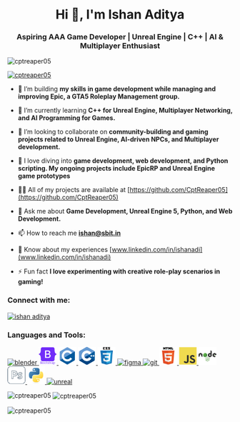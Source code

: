 <h1 align="center">Hi 👋, I'm Ishan Aditya</h1>
<h3 align="center">Aspiring AAA Game Developer | Unreal Engine | C++ | AI & Multiplayer Enthusiast</h3>

<p align="left"> <img src="https://komarev.com/ghpvc/?username=cptreaper05&label=Profile%20views&color=0e75b6&style=flat" alt="cptreaper05" /> </p>

<p align="left"> <a href="https://github.com/ryo-ma/github-profile-trophy"><img src="https://github-profile-trophy.vercel.app/?username=cptreaper05" alt="cptreaper05" /></a> </p>

- 🔭 I’m building **my skills in game development while managing and improving Epic, a GTA5 Roleplay Management group.**

- 🌱 I’m currently learning **C++ for Unreal Engine, Multiplayer Networking, and AI Programming for Games.**

- 👯 I’m looking to collaborate on **community-building and gaming projects related to Unreal Engine, AI-driven NPCs, and Multiplayer development.**

- 📝 I love diving into **game development, web development, and Python scripting. My ongoing projects include EpicRP and Unreal Engine game prototypes**

- 👨‍💻 All of my projects are available at [https://github.com/CptReaper05](https://github.com/CptReaper05)

- 💬 Ask me about **Game Development, Unreal Engine 5, Python, and Web Development.**

- 📫 How to reach me **ishan@sbit.in**

- 📄 Know about my experiences [www.linkedin.com/in/ishanadi](www.linkedin.com/in/ishanadi)

- ⚡ Fun fact **I love experimenting with creative role-play scenarios in gaming!**

<h3 align="left">Connect with me:</h3>
<p align="left">
<a href="https://linkedin.com/in/ishan aditya" target="blank"><img align="center" src="https://raw.githubusercontent.com/rahuldkjain/github-profile-readme-generator/master/src/images/icons/Social/linked-in-alt.svg" alt="ishan aditya" height="30" width="40" /></a>
</p>

<h3 align="left">Languages and Tools:</h3>
<p align="left"> <a href="https://www.blender.org/" target="_blank" rel="noreferrer"> <img src="https://download.blender.org/branding/community/blender_community_badge_white.svg" alt="blender" width="40" height="40"/> </a> <a href="https://getbootstrap.com" target="_blank" rel="noreferrer"> <img src="https://raw.githubusercontent.com/devicons/devicon/master/icons/bootstrap/bootstrap-plain-wordmark.svg" alt="bootstrap" width="40" height="40"/> </a> <a href="https://www.cprogramming.com/" target="_blank" rel="noreferrer"> <img src="https://raw.githubusercontent.com/devicons/devicon/master/icons/c/c-original.svg" alt="c" width="40" height="40"/> </a> <a href="https://www.w3schools.com/cpp/" target="_blank" rel="noreferrer"> <img src="https://raw.githubusercontent.com/devicons/devicon/master/icons/cplusplus/cplusplus-original.svg" alt="cplusplus" width="40" height="40"/> </a> <a href="https://www.w3schools.com/css/" target="_blank" rel="noreferrer"> <img src="https://raw.githubusercontent.com/devicons/devicon/master/icons/css3/css3-original-wordmark.svg" alt="css3" width="40" height="40"/> </a> <a href="https://www.figma.com/" target="_blank" rel="noreferrer"> <img src="https://www.vectorlogo.zone/logos/figma/figma-icon.svg" alt="figma" width="40" height="40"/> </a> <a href="https://git-scm.com/" target="_blank" rel="noreferrer"> <img src="https://www.vectorlogo.zone/logos/git-scm/git-scm-icon.svg" alt="git" width="40" height="40"/> </a> <a href="https://www.w3.org/html/" target="_blank" rel="noreferrer"> <img src="https://raw.githubusercontent.com/devicons/devicon/master/icons/html5/html5-original-wordmark.svg" alt="html5" width="40" height="40"/> </a> <a href="https://developer.mozilla.org/en-US/docs/Web/JavaScript" target="_blank" rel="noreferrer"> <img src="https://raw.githubusercontent.com/devicons/devicon/master/icons/javascript/javascript-original.svg" alt="javascript" width="40" height="40"/> </a> <a href="https://nodejs.org" target="_blank" rel="noreferrer"> <img src="https://raw.githubusercontent.com/devicons/devicon/master/icons/nodejs/nodejs-original-wordmark.svg" alt="nodejs" width="40" height="40"/> </a> <a href="https://www.photoshop.com/en" target="_blank" rel="noreferrer"> <img src="https://raw.githubusercontent.com/devicons/devicon/master/icons/photoshop/photoshop-line.svg" alt="photoshop" width="40" height="40"/> </a> <a href="https://www.python.org" target="_blank" rel="noreferrer"> <img src="https://raw.githubusercontent.com/devicons/devicon/master/icons/python/python-original.svg" alt="python" width="40" height="40"/> </a> <a href="https://unrealengine.com/" target="_blank" rel="noreferrer"> <img src="https://raw.githubusercontent.com/kenangundogan/fontisto/036b7eca71aab1bef8e6a0518f7329f13ed62f6b/icons/svg/brand/unreal-engine.svg" alt="unreal" width="40" height="40"/> </a> </p>

<p><img align="left" src="https://github-readme-stats.vercel.app/api/top-langs?username=cptreaper05&show_icons=true&locale=en&layout=compact" alt="cptreaper05" /></p>

<p>&nbsp;<img align="center" src="https://github-readme-stats.vercel.app/api?username=cptreaper05&show_icons=true&locale=en" alt="cptreaper05" /></p>

<p><img align="center" src="https://github-readme-streak-stats.herokuapp.com/?user=cptreaper05&" alt="cptreaper05" /></p>
